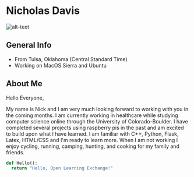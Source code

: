 # Nicholas Davis
![alt-text](https://img1.southernliving.timeinc.net/sites/default/files/styles/4_3_horizontal_-_1200x900/public/1542301326/GettyImages-1033240660.jpg?itok=6Sh4z7Za "Tulsa, Ok")
## General Info
* From Tulsa, Oklahoma (Central Standard Time)
* Working on MacOS Sierra and Ubuntu


## About Me
Hello Everyone,

My name is Nick and I am very much looking forward to working with you in the coming months. I am currently working in healthcare while studying computer science online through the University of Colorado-Boulder. I have completed several projects using raspberry pis in the past and am excited to build upon what I have learned. I am familiar with C++, Python, Flask, Latex, HTML/CSS and I'm ready to learn more. When I am not working I enjoy cycling, running, camping, hunting, and cooking for my family and friends. 

```python
def Hello():
  return "Hello, Open Learning Exchange!"
  ```

